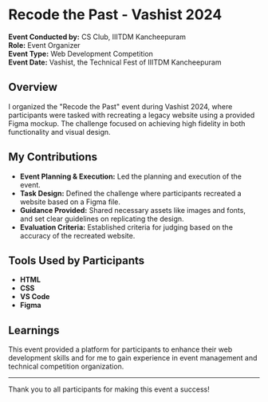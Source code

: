 # Recode the Past - Vashist 2024

**Event Conducted by:** CS Club, IIITDM Kancheepuram  
**Role:** Event Organizer  
**Event Type:** Web Development Competition  
**Event Date:** Vashist, the Technical Fest of IIITDM Kancheepuram

## Overview
I organized the "Recode the Past" event during Vashist 2024, where participants were tasked with recreating a legacy website using a provided Figma mockup. The challenge focused on achieving high fidelity in both functionality and visual design.

## My Contributions
- **Event Planning & Execution:** Led the planning and execution of the event.
- **Task Design:** Defined the challenge where participants recreated a website based on a Figma file.
- **Guidance Provided:** Shared necessary assets like images and fonts, and set clear guidelines on replicating the design.
- **Evaluation Criteria:** Established criteria for judging based on the accuracy of the recreated website.

## Tools Used by Participants
- **HTML**
- **CSS**
- **VS Code**
- **Figma**

## Learnings
This event provided a platform for participants to enhance their web development skills and for me to gain experience in event management and technical competition organization.

---

Thank you to all participants for making this event a success!
